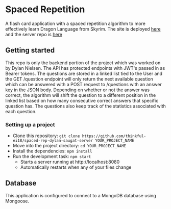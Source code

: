 # Spaced Repetition

A flash card application with a spaced repetition algorithm to more effectively learn Dragon Language from Skyrim. The site is deployed [here](http://spaced.nielsendb.com/) and the server repo is [here](https://github.com/thinkful-ei18/spaced-rep-dylan-saugat-server)

## Getting started

This repo is only the backend portion of the project which was worked on by Dylan Nielsen. The API has protected endpoints with JWT's passed in as Bearer tokens. The questions are stored in a linked list tied to the User and the GET /question endpoint will only return the next available question which can be answered with a POST request to /questions with an answer key in the JSON body. Depending on whether or not the answer was correct, the algorithm will shift the question to a different position in the linked list based on how many consecutive correct answers that specific question has. The questions also keep track of the statistics associated with each question. 

### Setting up a project

* Clone this repository: `git clone https://github.com/thinkful-ei18/spaced-rep-dylan-saugat-server YOUR_PROJECT_NAME`
* Move into the project directory: `cd YOUR_PROJECT_NAME`
* Install the dependencies: `npm install`
* Run the development task: `npm start`
    * Starts a server running at http://localhost:8080
    * Automatically restarts when any of your files change

## Database

This application is configured to connect to a MongoDB database using Mongoose.
